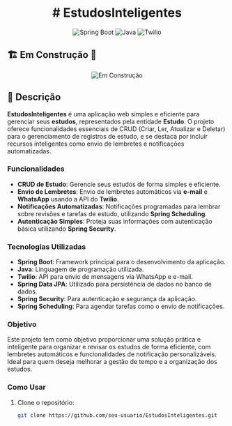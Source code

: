 <h1 align="center"> # EstudosInteligentes </h1>

<p align="center">
  <img src="https://img.shields.io/badge/Spring%20Boot-6DB33F?style=for-the-badge&logo=springboot&logoColor=white" alt="Spring Boot" />
  <img src="https://img.shields.io/badge/Java-007396?style=for-the-badge&logo=java&logoColor=white" alt="Java" />
  <img src="https://img.shields.io/badge/Twilio-FF0000?style=for-the-badge&logo=twilio&logoColor=white" alt="Twilio" />
</p>

## 🏗️ Em Construção 🚧

<p align="center">
  <img src="https://media.giphy.com/media/3o6Ztqcb3RSL4UMFOA/giphy.gif" alt="Em Construção" />
</p>

## 📝 Descrição

**EstudosInteligentes** é uma aplicação web simples e eficiente para gerenciar seus **estudos**, representados pela entidade **Estudo**. O projeto oferece funcionalidades essenciais de CRUD (Criar, Ler, Atualizar e Deletar) para o gerenciamento de registros de estudo, e se destaca por incluir recursos inteligentes como envio de lembretes e notificações automatizadas.

### Funcionalidades

- **CRUD de Estudo**: Gerencie seus estudos de forma simples e eficiente.
- **Envio de Lembretes**: Envio de lembretes automáticos via **e-mail** e **WhatsApp** usando a API do **Twilio**.
- **Notificações Automatizadas**: Notificações programadas para lembrar sobre revisões e tarefas de estudo, utilizando **Spring Scheduling**.
- **Autenticação Simples**: Proteja suas informações com autenticação básica utilizando **Spring Security**.

### Tecnologias Utilizadas

- **Spring Boot**: Framework principal para o desenvolvimento da aplicação.
- **Java**: Linguagem de programação utilizada.
- **Twilio**: API para envio de mensagens via WhatsApp e e-mail.
- **Spring Data JPA**: Utilizado para persistência de dados no banco de dados.
- **Spring Security**: Para autenticação e segurança da aplicação.
- **Spring Scheduling**: Para agendar tarefas como o envio de notificações.

### Objetivo

Este projeto tem como objetivo proporcionar uma solução prática e inteligente para organizar e revisar os estudos de forma eficiente, com lembretes automáticos e funcionalidades de notificação personalizáveis. Ideal para quem deseja melhorar a gestão de tempo e a organização dos estudos.

### Como Usar

1. Clone o repositório:
   ```bash
   git clone https://github.com/seu-usuario/EstudosInteligentes.git
